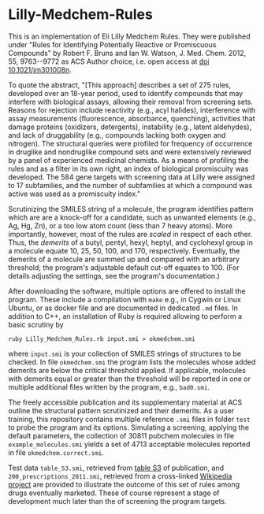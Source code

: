 Lilly-Medchem-Rules
===================

This is an implementation of Eli Lilly Medchem Rules.  They were
published under "Rules for Identifying Potentially Reactive or
Promiscuous Compounds" by Robert F. Bruns and Ian W. Watson,
J. Med. Chem. 2012, 55, 9763--9772 as ACS Author choice, i.e. open
access at [doi 10.1021/jm301008n](https://doi.org/10.1021/jm301008n).


To quote the abstract, "[This approach] describes a set of 275 rules,
developed over an 18-year period, used to identify compounds that may
interfere with biological assays, allowing their removal from
screening sets. Reasons for rejection include reactivity (e.g., acyl
halides), interference with assay measurements (fluorescence,
absorbance, quenching), activities that damage proteins (oxidizers,
detergents), instability (e.g., latent aldehydes), and lack of
druggability (e.g., compounds lacking both oxygen and nitrogen). The
structural queries were profiled for frequency of occurrence in
druglike and nondruglike compound sets and were extensively reviewed
by a panel of experienced medicinal chemists. As a means of profiling
the rules and as a filter in its own right, an index of biological
promiscuity was developed. The 584 gene targets with screening data at
Lilly were assigned to 17 subfamilies, and the number of subfamilies
at which a compound was active was used as a promiscuity index."

Scrutinizing the SMILES string of a molecule, the program identifies
pattern which are are a knock-off for a candidate, such as unwanted
elements (e.g., Ag, Hg, Zn), or a too low atom count (less than 7 heavy
atoms).  More importantly, however, most of the rules are _scaled_
in respect of each other.  Thus, the _demerits_ of a butyl, pentyl,
hexyl, heptyl, and cyclohexyl group in a molecule equate 10, 25, 50,
100, and 170, respectively.  Eventually, the demerits of a molecule
are summed up and compared with an arbitrary threshold; the program's
adjustable default cut-off equates to 100.  (For details adjusting the
settings, see the program's documentation.)

After downloading the software, multiple options are offered to
install the program.  These include a compilation with `make` e.g.,
in Cygwin or Linux Ubuntu, or as docker file and are documented in
dedicated `.md` files.  In addition to C++, an installation of Ruby
is required allowing to perform a basic scrutiny by

`ruby Lilly_Medchem_Rules.rb input.smi > okmedchem.smi`

where `input.smi` is your collection of SMILES strings of structures
to be checked.  In file `okmedchem.smi` the program lists the molecules
whose added demerits are below the critical threshold applied.  If
applicable, molecules with demerits equal or greater than the threshold
will be reported in one or multiple additional files written by the
program, e.g., `bad0.smi`.

The freely accessible publication and its supplementary material at ACS
outline the structural pattern scrutinized and their demerits.  As a
user training, this repository contains multiple reference `.smi` files
in folder `test` to probe the program and its options.  Simulating a
screening, applying the default parameters, the collection of 30811
pubchem molecules in file `example_molecules.smi` yields a set of 4713
acceptable molecules reported in file `okmedchem.correct.smi`.

Test data `table_S3.smi`, retrieved from [table S3](https://pubs.acs.org/doi/suppl/10.1021/jm301008n/suppl_file/jm301008n_si_001.pdf)
of publication, and `200_prescriptions_2011.smi`, retrieved from a
cross-linked [Wikipedia project](https://en.wikipedia.org/wiki/Wikipedia:WikiProject_Pharmacology/Top_200_US_Prescriptions_2011)
are provided to illustrate the outcome of this set of rules among drugs
eventually marketed.  These of course represent a stage of development
much later than the of screening the program targets.
